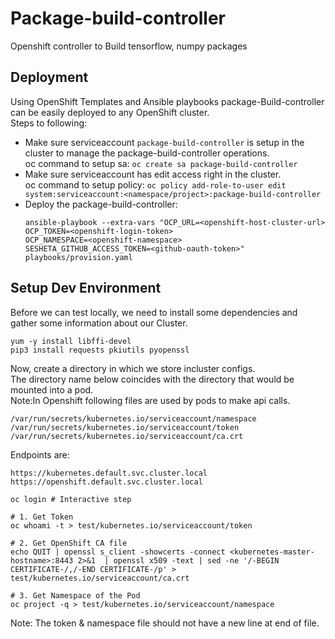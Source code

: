 # Package-build-controller
Openshift controller to Build tensorflow, numpy packages

## Deployment

Using OpenShift Templates and Ansible playbooks package-Build-controller can be easily deployed to any OpenShift cluster.   
Steps to following:  
 - Make sure serviceaccount `package-build-controller` is setup in the cluster to manage the package-build-controller operations.  
   oc command to setup sa: `oc create sa package-build-controller`
 - Make sure serviceaccount has edit access right in the cluster.  
   oc command to setup policy: `oc policy add-role-to-user edit system:serviceaccount:<namespace/project>:package-build-controller`
 - Deploy the package-build-controller:
   ```
   ansible-playbook --extra-vars "OCP_URL=<openshift-host-cluster-url>
   OCP_TOKEN=<openshift-login-token>
   OCP_NAMESPACE=<openshift-namespace>
   SESHETA_GITHUB_ACCESS_TOKEN=<github-oauth-token>"
   playbooks/provision.yaml
   ```

## Setup Dev Environment

Before we can test locally, we need to install some dependencies and gather some information about our Cluster.

```
yum -y install libffi-devel
pip3 install requests pkiutils pyopenssl
```

Now, create a directory in which we store incluster configs.  
The directory name below coincides with the directory that would be mounted into a pod.  
Note:In Openshift following files are used by pods to make api calls.
```
/var/run/secrets/kubernetes.io/serviceaccount/namespace
/var/run/secrets/kubernetes.io/serviceaccount/token
/var/run/secrets/kubernetes.io/serviceaccount/ca.crt
```

Endpoints are:
```
https://kubernetes.default.svc.cluster.local  
https://openshift.default.svc.cluster.local
```

```
oc login # Interactive step

# 1. Get Token
oc whoami -t > test/kubernetes.io/serviceaccount/token

# 2. Get OpenShift CA file
echo QUIT | openssl s_client -showcerts -connect <kubernetes-master-hostname>:8443 2>&1  | openssl x509 -text | sed -ne '/-BEGIN CERTIFICATE-/,/-END CERTIFICATE-/p' > test/kubernetes.io/serviceaccount/ca.crt

# 3. Get Namespace of the Pod
oc project -q > test/kubernetes.io/serviceaccount/namespace

```

Note: The token & namespace file should not have a new line at end of file.
